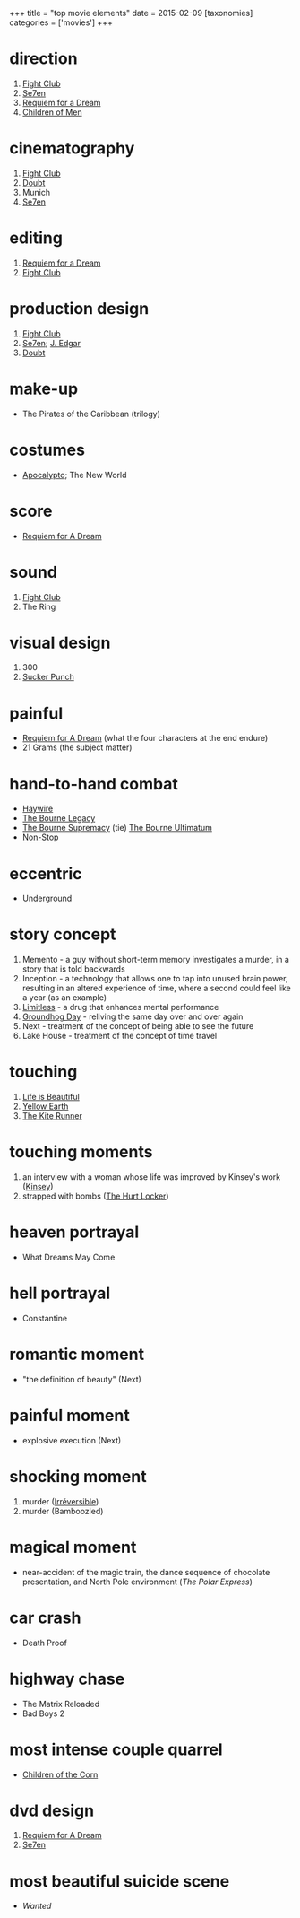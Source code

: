+++
title = "top movie elements"
date = 2015-02-09
[taxonomies]
categories = ['movies']
+++

direction
=========

1.  [Fight Club]
2.  [Se7en]
3.  [Requiem for a Dream]
4.  [Children of Men]

cinematography
==============

1.  [Fight Club]
2.  [Doubt]
3.  Munich
4.  [Se7en]

editing
=======

1.  [Requiem for a Dream]
2.  [Fight Club]

production design
=================

1.  [Fight Club]
2.  [Se7en]; [J. Edgar]
3.  [Doubt]

make-up
=======

-   The Pirates of the Caribbean (trilogy)

costumes
========

-   [Apocalypto]; The New World

score
=====

-   [Requiem for A Dream]

sound
=====

1.  [Fight Club]
2.  The Ring

visual design
=============

1.  300
2.  [Sucker Punch]

painful
=======

-   [Requiem for A Dream] (what the four characters at the end endure)
-   21 Grams (the subject matter)

hand-to-hand combat
===================

-   [Haywire]
-   [The Bourne Legacy]
-   [The Bourne Supremacy] (tie) [The Bourne Ultimatum]
-   [Non-Stop]

eccentric
=========

-   Underground

story concept
=============

1.  Memento - a guy without short-term memory investigates a murder, in
    a story that is told backwards
2.  Inception - a technology that allows one to tap into unused brain
    power, resulting in an altered experience of time, where a second
    could feel like a year (as an example)
3.  [Limitless] - a drug that enhances mental performance
4.  [Groundhog Day] - reliving the same day over and over again
5.  Next - treatment of the concept of being able to see the future
6.  Lake House - treatment of the concept of time travel

touching
========

1.  [Life is Beautiful]
2.  [Yellow Earth]
3.  [The Kite Runner][Life is Beautiful]

touching moments
================

1.  an interview with a woman whose life was improved by Kinsey's work
    ([Kinsey])
2.  strapped with bombs ([The Hurt Locker])

heaven portrayal
================

-   What Dreams May Come

hell portrayal
==============

-   Constantine

romantic moment
===============

-   "the definition of beauty" (Next)

painful moment
==============

-   explosive execution (Next)

shocking moment
===============

1.  murder ([Irréversible])
2.  murder (Bamboozled)

magical moment
==============

-   near-accident of the magic train, the dance sequence of chocolate
    presentation, and North Pole environment (*The Polar Express*)

car crash
=========

-   Death Proof

highway chase
=============

-   The Matrix Reloaded
-   Bad Boys 2

most intense couple quarrel
===========================

-   [Children of the Corn]

dvd design
==========

1.  [Requiem for A Dream]
2.  [Se7en]

most beautiful suicide scene
============================

-   *Wanted*

[Fight Club]: http://tshepang.net/fight-club-1999
[Se7en]: http://tshepang.net/se7en-1995
[Requiem for a Dream]: http://tshepang.net/requiem-for-a-dream-2000
[Children of Men]: http://tshepang.net/children-of-men-2006
[Doubt]: http://tshepang.net/doubt-2008
[J. Edgar]: http://tshepang.net/j-edgar-2011
[Apocalypto]: http://tshepang.net/apocalypto-2006
[Sucker Punch]: http://tshepang.net/sucker-punch-2011
[Haywire]: http://tshepang.net/haywire
[The Bourne Legacy]: http://tshepang.net/the-bourne-legacy-2012
[The Bourne Supremacy]: http://tshepang.net/the-bourne-supremacy-2004
[The Bourne Ultimatum]: http://tshepang.net/the-bourne-ultimatum-2007
[Non-Stop]: http://tshepang.net/non-stop
[Limitless]: http://tshepang.net/limitless-2011
[Groundhog Day]: http://tshepang.net/groundhog-day-1993
[Life is Beautiful]: http://tshepang.net/many-many-recent-movies
[Yellow Earth]: http://tshepang.net/yellow-earth-1984
[Kinsey]: http://tshepang.net/kinsey-2004
[The Hurt Locker]: http://tshepang.net/recent-movies-2010-05-06
[Irréversible]: http://tshepang.net/irreversible-2002
[Children of the Corn]: http://tshepang.net/children-of-the-corn-2009

